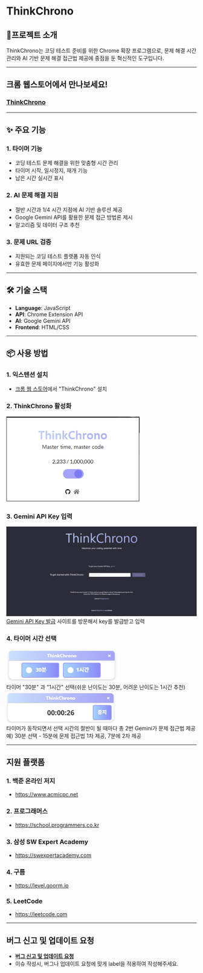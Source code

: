 
# **ThinkChrono**

## **🚀프로젝트 소개**  
ThinkChrono는 코딩 테스트 준비를 위한 Chrome 확장 프로그램으로, 문제 해결 시간 관리와 AI 기반 문제 해결 접근법 제공에 중점을 둔 혁신적인 도구입니다.

---

## 크롬 웹스토어에서 만나보세요!
### [ThinkChrono](https://chromewebstore.google.com/detail/thinkchrono/ekmggciboabfjcniahpdglgdljlihopj?hl=ko)

---

## ✨ **주요 기능**

### 1. **타이머 기능**
- 코딩 테스트 문제 해결을 위한 맞춤형 시간 관리
- 타이머 시작, 일시정지, 재개 기능
- 남은 시간 실시간 표시

### 2. **AI 문제 해결 지원**
- 절반 시간과 1/4 시간 지점에 AI 기반 솔루션 제공
- Google Gemini API를 활용한 문제 접근 방법론 제시
- 알고리즘 및 데이터 구조 추천

### 3. **문제 URL 검증**
- 지원되는 코딩 테스트 플랫폼 자동 인식
- 유효한 문제 페이지에서만 기능 활성화

---

## 🛠 **기술 스택**
- **Language**: JavaScript  
- **API**: Chrome Extension API  
- **AI**: Google Gemini API  
- **Frontend**: HTML/CSS  

---

## 📦 **사용 방법**
### 1. **익스텐션 설치**
- [크롬 웹 스토어](https://chromewebstore.google.com/)에서 "ThinkChrono" 설치
### 2. **ThinkChrono 활성화**
![](assets/images/popup.png)
### 3. **Gemini API Key 입력**
![](assets/images/home.png)
[Gemini API Key 발급](https://aistudio.google.com/app/apikey) 사이트를 방문해서 key를 발급받고 입력
### 4. **타이머 시간 선택**
![](assets/images/timer.png)<br />
타이머 "30분" 과 "1시간" 선택(쉬운 난이도는 30분, 어려운 난이도는 1시간 추천)
![](assets/images/timing.png)<br />
타이머가 동작되면서 선택 시간의 절반이 될 때마다 총 2번 Gemini가 문제 접근법 제공
<br />
예) 30분 선택 - 15분에 문제 접근법 1차 제공, 7분에 2차 제공

---

## **지원 플랫폼**
### 1. **백준 온라인 저지**
- https://www.acmicpc.net
### 2. **프로그래머스**
- https://school.programmers.co.kr
### 3. **삼성 SW Expert Academy**
- https://swexpertacademy.com
### 4. **구름**
- https://level.goorm.io
### 5. **LeetCode**
- https://leetcode.com

---

## **버그 신고 및 업데이트 요청**
- **[버그 신고 및 업데이트 요청](https://github.com/ThinkChrono/ThinkChrono/issues)**
- 이슈 작성시, 버그나 업데이트 요청에 맞게 label을 적용하여 작성해주세요.